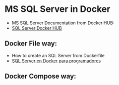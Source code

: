 # MS SQL Server in Docker

- MS SQL Server Documentation from Docker HUB:
- [SQL Server Docker HUB](https://hub.docker.com/_/microsoft-mssql-server?tab=description)

## Docker File way:

- How to create an SQL Server from Dockerfile
- [SQL Server en Docker para programadores](https://www.youtube.com/watch?v=u5rCiyZyHo8)

## Docker Compose way:

